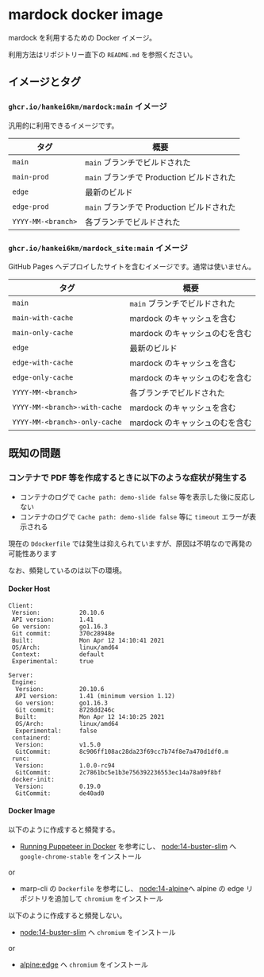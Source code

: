 # mardock docker image

mardock を利用するための Docker イメージ。

利用方法はリポジトリー直下の `README.md` を参照ください。

## イメージとタグ

### `ghcr.io/hankei6km/mardock:main` イメージ

汎用的に利用できるイメージです。

タグ               | 概要 
------------------ | ------------------------------
`main`             |  `main` ブランチでビルドされた
`main-prod`        |  `main` ブランチで Production ビルドされた
`edge`             |  最新のビルド
`edge-prod`        |  `main` ブランチで Production ビルドされた
`YYYY-MM-<branch>` |  各ブランチでビルドされた

### `ghcr.io/hankei6km/mardock_site:main` イメージ

GitHub Pages へデプロイしたサイトを含むイメージです。通常は使いません。

タグ                          | 概要 
----------------------------- | ------------------------------
`main`                        | `main` ブランチでビルドされた
`main-with-cache`             | mardock のキャッシュを含む
`main-only-cache`             | mardock のキャッシュのむを含む
`edge`                        | 最新のビルド
`edge-with-cache`             | mardock のキャッシュを含む
`edge-only-cache`             | mardock のキャッシュのむを含む
`YYYY-MM-<branch>`            | 各ブランチでビルドされた
`YYYY-MM-<branch>-with-cache` | mardock のキャッシュを含む
`YYYY-MM-<branch>-only-cache` | mardock のキャッシュのむを含む


## 既知の問題

### コンテナで PDF 等を作成するときに以下のような症状が発生する

- コンテナのログで `Cache path: demo-slide false` 等を表示した後に反応しない
- コンテナのログで `Cache path: demo-slide false` 等に `timeout` エラーが表示される

現在の `Ddockerfile` では発生は抑えられていますが、原因は不明なので再発の可能性あります

なお、頻発しているのは以下の環境。

#### Docker Host

```
Client:
 Version:           20.10.6
 API version:       1.41
 Go version:        go1.16.3
 Git commit:        370c28948e
 Built:             Mon Apr 12 14:10:41 2021
 OS/Arch:           linux/amd64
 Context:           default
 Experimental:      true

Server:
 Engine:
  Version:          20.10.6
  API version:      1.41 (minimum version 1.12)
  Go version:       go1.16.3
  Git commit:       8728dd246c
  Built:            Mon Apr 12 14:10:25 2021
  OS/Arch:          linux/amd64
  Experimental:     false
 containerd:
  Version:          v1.5.0
  GitCommit:        8c906ff108ac28da23f69cc7b74f8e7a470d1df0.m
 runc:
  Version:          1.0.0-rc94
  GitCommit:        2c7861bc5e1b3e756392236553ec14a78a09f8bf
 docker-init:
  Version:          0.19.0
  GitCommit:        de40ad0
```

#### Docker Image

以下のように作成すると頻発する。

- [Running Puppeteer in Docker](https://github.com/puppeteer/puppeteer/blob/main/docs/troubleshooting.md#running-puppeteer-in-docker) を参考にし、 [node:14-buster-slim](https://hub.docker.com/_/node) へ ` google-chrome-stable` をインストール

or

- marp-cli の `Dockerfile` を参考にし、 [node:14-alpine](https://hub.docker.com/_/node)へ alpine の edge リポジトリを追加して  `chromium` をインストール

以下のように作成すると頻発しない。

- [node:14-buster-slim](https://hub.docker.com/_/node) へ `chromium` をインストール

or


- [alpine:edge](https://hub.docker.com/_/node) へ `chromium` をインストール


